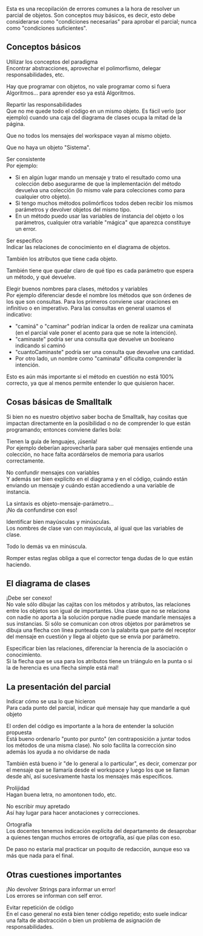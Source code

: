 Esta es una recopilación de errores comunes a la hora de resolver un parcial de objetos. Son conceptos muy básicos, es decir, esto debe considerarse como "condiciones necesarias" para aprobar el parcial; nunca como "condiciones suficientes".

Conceptos básicos
-----------------

Utilizar los conceptos del paradigma  
Encontrar abstracciones, aprovechar el polimorfismo, delegar responsabilidades, etc.

Hay que programar con objetos, no vale programar como si fuera Algoritmos... para aprender eso ya está Algoritmos.

<!-- -->

Repartir las responsabilidades  
Que no me quede todo el código en un mismo objeto. Es fácil verlo (por ejemplo) cuando una caja del diagrama de clases ocupa la mitad de la página.

Que no todos los mensajes del workspace vayan al mismo objeto.

Que no haya un objeto "Sistema".

<!-- -->

Ser consistente  
Por ejemplo:

-   Si en algún lugar mando un mensaje y trato el resultado como una colección debo asegurarme de que la implementación del método devuelva una colección (lo mismo vale para colecciones como para cualquier otro objeto).
-   Si tengo muchos métodos polimórficos todos deben recibir los mismos parámetros y devolver objetos del mismo tipo.
-   En un método puedo usar las variables de instancia del objeto o los parámetros, cualquier otra variable "mágica" que aparezca constituye un error.

<!-- -->

Ser específico  
Indicar las relaciones de conocimiento en el diagrama de objetos.

También los atributos que tiene cada objeto.

También tiene que quedar claro de qué tipo es cada parámetro que espera un método, y qué devuelve.

<!-- -->

Elegir buenos nombres para clases, métodos y variables  
Por ejemplo diferenciar desde el nombre los métodos que son órdenes de los que son consultas. Para los primeros conviene usar oraciones en infinitivo o en imperativo. Para las consultas en general usamos el indicativo:

-   "caminá" o "caminar" podrían indicar la orden de realizar una caminata (en el parcial vale poner el acento para que se note la intención).
-   "caminaste" podría ser una consulta que devuelve un booleano indicando si caminó
-   "cuantoCaminaste" podría ser una consulta que devuelve una cantidad.
-   Por otro lado, un nombre como "caminata" dificulta comprender la intención.

Esto es aún más importante si el método en cuestión no está 100% correcto, ya que al menos permite entender lo que quisieron hacer.

Cosas básicas de Smalltalk
--------------------------

Si bien no es nuestro objetivo saber bocha de Smalltalk, hay cositas que impactan directamente en la posibilidad o no de comprender lo que están programando; entonces conviene darles bola:

Tienen la guía de lenguajes, ¡úsenla!  
Por ejemplo deberían aprovecharla para saber qué mensajes entiende una colección, no hace falta acordárselos de memoria para usarlos correctamente.

<!-- -->

No confundir mensajes con variables  
Y además ser bien explícito en el diagrama y en el código, cuándo están enviando un mensaje y cuándo están accediendo a una variable de instancia.

<!-- -->

La sintaxis es objeto-mensaje-parámetro...  
¡No da confundirse con eso!

<!-- -->

Identificar bien mayúsculas y minúsculas.  
Los nombres de clase van con mayúscula, al igual que las variables de clase.

Todo lo demás va en minúscula.

Romper estas reglas obliga a que el corrector tenga dudas de lo que están haciendo.

El diagrama de clases
---------------------

¡Debe ser conexo!  
No vale sólo dibujar las cajitas con los métodos y atributos, las relaciones entre los objetos son igual de importantes. Una clase que no se relaciona con nadie no aporta a la solución porque nadie puede mandarle mensajes a sus instancias. Si sólo se comunican con otros objetos por parámetros se dibuja una flecha con línea punteada con la palabrita <usa> que parte del receptor del mensaje en cuestión y llega al objeto que se envía por parámetro.

<!-- -->

Especificar bien las relaciones, diferenciar la herencia de la asociación o conocimiento.  
Si la flecha que se usa para los atributos tiene un triángulo en la punta o si la de herencia es una flecha simple está mal!

La presentación del parcial
---------------------------

Indicar cómo se usa lo que hicieron  
Para cada punto del parcial, indicar qué mensaje hay que mandarle a qué objeto

<!-- -->

El orden del código es importante a la hora de entender la solución propuesta  
Está bueno ordenarlo "punto por punto" (en contraposición a juntar todos los métodos de una misma clase). No solo facilita la corrección sino además los ayuda a no olvidarse de nada

También está bueno ir "de lo general a lo particular", es decir, comenzar por el mensaje que se llamaría desde el workspace y luego los que se llaman desde ahí, así sucesivamente hasta los mensajes más específicos.

<!-- -->

Prolijidad  
Hagan buena letra, no amontonen todo, etc.

<!-- -->

No escribir muy apretado  
Así hay lugar para hacer anotaciones y correcciones.

<!-- -->

Ortografía  
Los docentes tenemos indicación explícita del departamento de desaprobar a quienes tengan muchos errores de ortografía, así que pilas con eso.

De paso no estaría mal practicar un poquito de redacción, aunque eso va más que nada para el final.

Otras cuestiones importantes
----------------------------

¡No devolver Strings para informar un error!  
Los errores se informan con self error.

<!-- -->

Evitar repetición de código  
En el caso general no está bien tener código repetido; esto suele indicar una falta de abstracción o bien un problema de asignación de responsabilidades.


